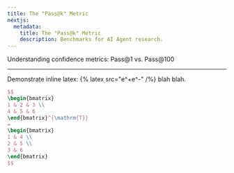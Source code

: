 ```yaml
---
title: The "Pass@k" Metric
nextjs:
  metadata:
    title: The "Pass@k" Metric
    description: Benchmarks for AI Agent research.
---
```


Understanding confidence metrics: Pass@1 vs. Pass@100

---

Demonstrate inline latex: {% latex src="e^+e^-" /%} blah blah.

```latex
$$
\begin{bmatrix}
1 & 2 & 3 \\
4 & 5 & 6
\end{bmatrix}^{\mathrm{T}}
=
\begin{bmatrix}
1 & 4 \\
2 & 5 \\
3 & 6
\end{bmatrix}
$$
```

<!-- {% latex src=`We give illustrations for the three processes $e^+e^-$, gluon-gluon and some macros: $\f\relax{x} = 1$` %}{% /latex %} -->

<!--

## What is the Pass@k Metric?

### HumanEval

Sit commodi iste iure molestias qui amet voluptatem sed quaerat. Nostrum aut pariatur. Sint ipsa praesentium dolor error cumque velit tenetur.

### AI Maintainer

The company AI Maintainer has an benchmarking system and leaderboard for AI Agents.
It's probably worth mentioning that I am a co-founder of AI Maintainer.

## AI Research Agents -->
